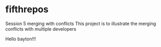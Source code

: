 # fifthrepos
Session 5 merging with conflicts
This project is to illustrate the merging conflicts with multiple developers

Hello bayton!!!
